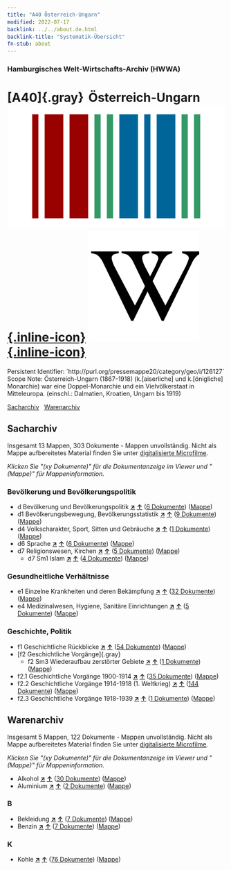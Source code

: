 ```yaml
---
title: "A40 Österreich-Ungarn"
modified: 2022-07-17
backlink: ../../about.de.html
backlink-title: "Systematik-Übersicht"
fn-stub: about
---
```


### Hamburgisches Welt-Wirtschafts-Archiv (HWWA)

# [A40]{.gray}&#8201; Österreich-Ungarn &#160; [![Wikidata](/images/Wikidata-logo.svg "Wikidata"){.inline-icon}](http://www.wikidata.org/entity/Q28513) [![Wikipedia](/images/Wikipedia-W.svg "Wikipedia"){.inline-icon}](https://de.wikipedia.org/wiki/%C3%96sterreich-Ungarn)

<div class="hint">Persistent Identifier: `http://purl.org/pressemappe20/category/geo/i/126127`</div>

<div class="hint">
Scope Note: Österreich-Ungarn (1867-1918) (k.[aiserliche] und k.[önigliche] Monarchie) war eine Doppel-Monarchie und ein Vielvölkerstaat in Mitteleuropa. (einschl.: Dalmatien, Kroatien, Ungarn bis 1919)
</div>


[Sacharchiv](#sacharchiv) &#160; [Warenarchiv](#warenarchiv)





## Sacharchiv






Insgesamt 13 Mappen, 303 Dokumente - Mappen unvollständig.
Nicht als Mappe aufbereitetes Material finden Sie unter [digitalisierte Microfilme](/film/h1_sh.de.html).

_Klicken Sie "(xy Dokumente)" für die Dokumentanzeige im Viewer und "(Mappe)" für Mappeninformation._




### Bevölkerung und Bevölkerungspolitik

- d Bevölkerung und Bevölkerungspolitik [**&nearr;**](../../../subject/i/144221/about.de.html "Bevölkerung und Bevölkerungspolitik (in der ganzen Welt)") [**&uarr;**](../../../subject/about.de.html#d "Sachsystematik") (<a href="https://pm20.zbw.eu/iiifview/folder/sh/126127,144221" title="über: Österreich-Ungarn : Bevölkerung und Bevölkerungspolitik" target="_blank">6 Dokumente</a>) ([Mappe](../../../../folder/sh/1261xx/126127/1442xx/144221/about.de.html))
- d1 Bevölkerungsbewegung, Bevölkerungsstatistik [**&nearr;**](../../../subject/i/144222/about.de.html "Bevölkerungsbewegung, Bevölkerungsstatistik (in der ganzen Welt)") [**&uarr;**](../../../subject/about.de.html#d1 "Sachsystematik") (<a href="https://pm20.zbw.eu/iiifview/folder/sh/126127,144222" title="über: Österreich-Ungarn : Bevölkerungsbewegung, Bevölkerungsstatistik" target="_blank">9 Dokumente</a>) ([Mappe](../../../../folder/sh/1261xx/126127/1442xx/144222/about.de.html))
- d4 Volkscharakter, Sport, Sitten und Gebräuche [**&nearr;**](../../../subject/i/144228/about.de.html "Volkscharakter, Sport, Sitten und Gebräuche (in der ganzen Welt)") [**&uarr;**](../../../subject/about.de.html#d4 "Sachsystematik") (<a href="https://pm20.zbw.eu/iiifview/folder/sh/126127,144228" title="über: Österreich-Ungarn : Volkscharakter, Sport, Sitten und Gebräuche" target="_blank">1 Dokumente</a>) ([Mappe](../../../../folder/sh/1261xx/126127/1442xx/144228/about.de.html))
- d6 Sprache [**&nearr;**](../../../subject/i/144239/about.de.html "Sprache (in der ganzen Welt)") [**&uarr;**](../../../subject/about.de.html#d6 "Sachsystematik") (<a href="https://pm20.zbw.eu/iiifview/folder/sh/126127,144239" title="über: Österreich-Ungarn : Sprache" target="_blank">6 Dokumente</a>) ([Mappe](../../../../folder/sh/1261xx/126127/1442xx/144239/about.de.html))
- d7 Religionswesen, Kirchen [**&nearr;**](../../../subject/i/144241/about.de.html "Religionswesen, Kirchen (in der ganzen Welt)") [**&uarr;**](../../../subject/about.de.html#d7 "Sachsystematik") (<a href="https://pm20.zbw.eu/iiifview/folder/sh/126127,144241" title="über: Österreich-Ungarn : Religionswesen, Kirchen" target="_blank">5 Dokumente</a>) ([Mappe](../../../../folder/sh/1261xx/126127/1442xx/144241/about.de.html))
  - d7 Sm1 Islam [**&nearr;**](../../../subject/i/144242/about.de.html "Islam (in der ganzen Welt)") [**&uarr;**](../../../subject/about.de.html#d7_Sm1 "Sachsystematik") (<a href="https://pm20.zbw.eu/iiifview/folder/sh/126127,144242" title="über: Österreich-Ungarn : Islam" target="_blank">4 Dokumente</a>) ([Mappe](../../../../folder/sh/1261xx/126127/1442xx/144242/about.de.html))

### Gesundheitliche Verhältnisse

- e1 Einzelne Krankheiten und deren Bekämpfung [**&nearr;**](../../../subject/i/144265/about.de.html "Einzelne Krankheiten und deren Bekämpfung (in der ganzen Welt)") [**&uarr;**](../../../subject/about.de.html#e1 "Sachsystematik") (<a href="https://pm20.zbw.eu/iiifview/folder/sh/126127,144265" title="über: Österreich-Ungarn : Einzelne Krankheiten und deren Bekämpfung" target="_blank">32 Dokumente</a>) ([Mappe](../../../../folder/sh/1261xx/126127/1442xx/144265/about.de.html))
- e4 Medizinalwesen, Hygiene, Sanitäre Einrichtungen [**&nearr;**](../../../subject/i/144266/about.de.html "Medizinalwesen, Hygiene, Sanitäre Einrichtungen (in der ganzen Welt)") [**&uarr;**](../../../subject/about.de.html#e4 "Sachsystematik") (<a href="https://pm20.zbw.eu/iiifview/folder/sh/126127,144266" title="über: Österreich-Ungarn : Medizinalwesen, Hygiene, Sanitäre Einrichtungen" target="_blank">5 Dokumente</a>) ([Mappe](../../../../folder/sh/1261xx/126127/1442xx/144266/about.de.html))

### Geschichte, Politik

- f1 Geschichtliche Rückblicke [**&nearr;**](../../../subject/i/144283/about.de.html "Geschichtliche Rückblicke (in der ganzen Welt)") [**&uarr;**](../../../subject/about.de.html#f1 "Sachsystematik") (<a href="https://pm20.zbw.eu/iiifview/folder/sh/126127,144283" title="über: Österreich-Ungarn : Geschichtliche Rückblicke" target="_blank">54 Dokumente</a>) ([Mappe](../../../../folder/sh/1261xx/126127/1442xx/144283/about.de.html))
- [f2 Geschichtliche Vorgänge]{.gray}
  - f2 Sm3 Wiederaufbau zerstörter Gebiete [**&nearr;**](../../../subject/i/144289/about.de.html "Wiederaufbau zerstörter Gebiete (in der ganzen Welt)") [**&uarr;**](../../../subject/about.de.html#f2_Sm3 "Sachsystematik") (<a href="https://pm20.zbw.eu/iiifview/folder/sh/126127,144289" title="über: Österreich-Ungarn : Wiederaufbau zerstörter Gebiete" target="_blank">1 Dokumente</a>) ([Mappe](../../../../folder/sh/1261xx/126127/1442xx/144289/about.de.html))
- f2.1 Geschichtliche Vorgänge 1900-1914 [**&nearr;**](../../../subject/i/181392/about.de.html "Geschichtliche Vorgänge 1900-1914 (in der ganzen Welt)") [**&uarr;**](../../../subject/about.de.html#f2.1 "Sachsystematik") (<a href="https://pm20.zbw.eu/iiifview/folder/sh/126127,181392" title="über: Österreich-Ungarn : Geschichtliche Vorgänge 1900-1914" target="_blank">35 Dokumente</a>) ([Mappe](../../../../folder/sh/1261xx/126127/1813xx/181392/about.de.html))
- f2.2 Geschichtliche Vorgänge 1914-1918 (1. Weltkrieg) [**&nearr;**](../../../subject/i/181360/about.de.html "Geschichtliche Vorgänge 1914-1918 (1. Weltkrieg) (in der ganzen Welt)") [**&uarr;**](../../../subject/about.de.html#f2.2 "Sachsystematik") (<a href="https://pm20.zbw.eu/iiifview/folder/sh/126127,181360" title="über: Österreich-Ungarn : Geschichtliche Vorgänge 1914-1918 (1. Weltkrieg)" target="_blank">144 Dokumente</a>) ([Mappe](../../../../folder/sh/1261xx/126127/1813xx/181360/about.de.html))
- f2.3 Geschichtliche Vorgänge 1918-1939 [**&nearr;**](../../../subject/i/181391/about.de.html "Geschichtliche Vorgänge 1918-1939 (in der ganzen Welt)") [**&uarr;**](../../../subject/about.de.html#f2.3 "Sachsystematik") (<a href="https://pm20.zbw.eu/iiifview/folder/sh/126127,181391" title="über: Österreich-Ungarn : Geschichtliche Vorgänge 1918-1939" target="_blank">1 Dokumente</a>) ([Mappe](../../../../folder/sh/1261xx/126127/1813xx/181391/about.de.html))







## Warenarchiv








Insgesamt 5 Mappen, 122 Dokumente - Mappen unvollständig.
Nicht als Mappe aufbereitetes Material finden Sie unter [digitalisierte Microfilme](/film/h1_wa.de.html).

_Klicken Sie "(xy Dokumente)" für die Dokumentanzeige im Viewer und "(Mappe)" für Mappeninformation._



- Alkohol [**&nearr;**](../../../ware/i/141966/about.de.html "Alkohol (XXX in der ganzen Welt)") [**&uarr;**](../../../ware/about.de.html#PID20.02-Sp "Warensystematik") (<a href="https://pm20.zbw.eu/iiifview/folder/wa/141966,126127" title="über: Alkohol : Österreich-Ungarn" target="_blank">30 Dokumente</a>) ([Mappe](../../../../folder/wa/1419xx/141966/1261xx/126127/about.de.html))
- Aluminium [**&nearr;**](../../../ware/i/141969/about.de.html "Aluminium (XXX in der ganzen Welt)") [**&uarr;**](../../../ware/about.de.html#PID07.01-Lm01 "Warensystematik") (<a href="https://pm20.zbw.eu/iiifview/folder/wa/141969,126127" title="über: Aluminium : Österreich-Ungarn" target="_blank">2 Dokumente</a>) ([Mappe](../../../../folder/wa/1419xx/141969/1261xx/126127/about.de.html))

### B

- Bekleidung [**&nearr;**](../../../ware/i/142106/about.de.html "Bekleidung (XXX in der ganzen Welt)") [**&uarr;**](../../../ware/about.de.html#PID19-Bk "Warensystematik") (<a href="https://pm20.zbw.eu/iiifview/folder/wa/142106,126127" title="über: Bekleidung : Österreich-Ungarn" target="_blank">7 Dokumente</a>) ([Mappe](../../../../folder/wa/1421xx/142106/1261xx/126127/about.de.html))
- Benzin [**&nearr;**](../../../ware/i/142108/about.de.html "Benzin (XXX in der ganzen Welt)") [**&uarr;**](../../../ware/about.de.html#PID13.02-Ks02 "Warensystematik") (<a href="https://pm20.zbw.eu/iiifview/folder/wa/142108,126127" title="über: Benzin : Österreich-Ungarn" target="_blank">7 Dokumente</a>) ([Mappe](../../../../folder/wa/1421xx/142108/1261xx/126127/about.de.html))

### K

- Kohle [**&nearr;**](../../../ware/i/143120/about.de.html "Kohle (XXX in der ganzen Welt)") [**&uarr;**](../../../ware/about.de.html#PRB02.01 "Warensystematik") (<a href="https://pm20.zbw.eu/iiifview/folder/wa/143120,126127" title="über: Kohle : Österreich-Ungarn" target="_blank">76 Dokumente</a>) ([Mappe](../../../../folder/wa/1431xx/143120/1261xx/126127/about.de.html))





